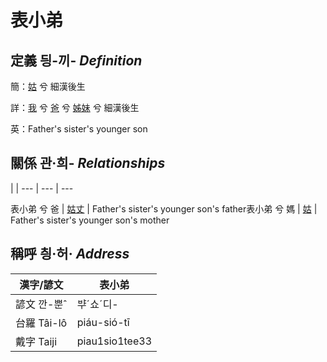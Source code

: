 # 表小弟
## 定義 딍-끼- _Definition_
簡：[姑](member12.md) 兮 細漢後生

詳：[我](member1.md) 兮 [爸](member2.md) 兮 [姊妹](member12.md) 兮 細漢後生

英：Father's sister's younger son

## 關係 관·희- _Relationships_

 | | 
--- | --- | --- 


表小弟 兮 爸 | [姑丈](member43.md) | Father's sister's younger son's father表小弟 兮 媽 | [姑](member12.md) | Father's sister's younger son's mother

## 稱呼 칑·허· _Address_

漢字/諺文 | 表小弟
--- | ---
諺文 깐-뿐ˆ | ᄇᆤˊ쇼ˊ디-
台羅 Tâi-lô | piáu-sió-tī
戴字 Taiji | piau1sio1tee33


